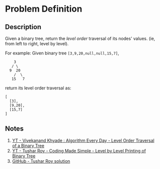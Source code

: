
# Problem Definition

## Description

Given a binary tree, return the *level order* traversal of its nodes' values. (ie, from left to right, level by level).

For example:
Given binary tree `[3,9,20,null,null,15,7]`,

```text
    3
   / \
  9  20
    /  \
   15   7
```

return its level order traversal as:

```text
[
  [3],
  [9,20],
  [15,7]
]
```

## Notes

1. [YT - Vivekanand Khyade : Algorithm Every Day - Level Order Traversal of a Binary Tree](https://www.youtube.com/watch?v=NjdOhYKjFrU)
1. [YT - Tushar Roy - Coding Made Simple - Level by Level Printing of Binary Tree](https://www.youtube.com/watch?v=7uG0gLDbhsI)
1. [GitHub - Tushar Roy solution](https://github.com/mission-peace/interview/blob/master/src/com/interview/tree/TreeTraversalLevelByLevel.java)